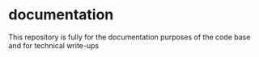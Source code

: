 # documentation
This repository is fully for the documentation purposes of the code base and for technical write-ups 
